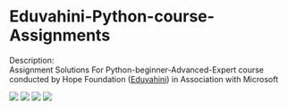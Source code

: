 # Eduvahini-Python-course-Assignments


Description:  <br />
Assignment Solutions For Python-beginner-Advanced-Expert course conducted by Hope Foundation ([Eduvahini](https://eduvahini.com/)) in Association with Microsoft

![](https://img.shields.io/badge/Python-course-red)
![](https://img.shields.io/badge/level-Advanced-red)
![](https://img.shields.io/badge/Data%20Analysis-course-red)
![](https://img.shields.io/badge/SQL-Advanced-yellow)
